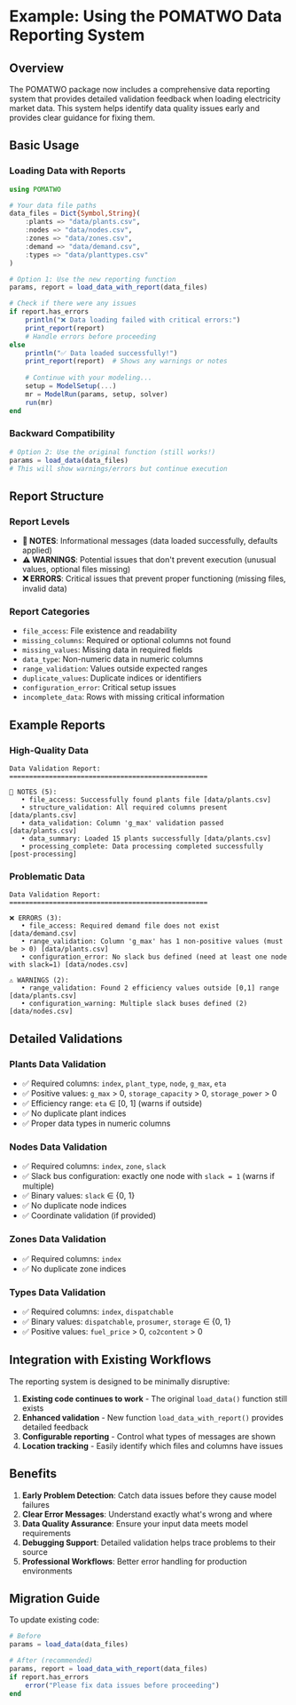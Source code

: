 # Example: Using the POMATWO Data Reporting System

## Overview
The POMATWO package now includes a comprehensive data reporting system that provides detailed validation feedback when loading electricity market data. This system helps identify data quality issues early and provides clear guidance for fixing them.

## Basic Usage

### Loading Data with Reports
```julia
using POMATWO

# Your data file paths
data_files = Dict{Symbol,String}(
    :plants => "data/plants.csv",
    :nodes => "data/nodes.csv", 
    :zones => "data/zones.csv",
    :demand => "data/demand.csv",
    :types => "data/planttypes.csv"
)

# Option 1: Use the new reporting function
params, report = load_data_with_report(data_files)

# Check if there were any issues
if report.has_errors
    println("❌ Data loading failed with critical errors:")
    print_report(report)
    # Handle errors before proceeding
else
    println("✅ Data loaded successfully!")
    print_report(report)  # Shows any warnings or notes
    
    # Continue with your modeling...
    setup = ModelSetup(...)
    mr = ModelRun(params, setup, solver)
    run(mr)
end
```

### Backward Compatibility
```julia
# Option 2: Use the original function (still works!)
params = load_data(data_files)
# This will show warnings/errors but continue execution
```

## Report Structure

### Report Levels
- **📝 NOTES**: Informational messages (data loaded successfully, defaults applied)
- **⚠️ WARNINGS**: Potential issues that don't prevent execution (unusual values, optional files missing)
- **❌ ERRORS**: Critical issues that prevent proper functioning (missing files, invalid data)

### Report Categories
- `file_access`: File existence and readability
- `missing_columns`: Required or optional columns not found
- `missing_values`: Missing data in required fields
- `data_type`: Non-numeric data in numeric columns
- `range_validation`: Values outside expected ranges
- `duplicate_values`: Duplicate indices or identifiers
- `configuration_error`: Critical setup issues
- `incomplete_data`: Rows with missing critical information

## Example Reports

### High-Quality Data
```
Data Validation Report:
==================================================

📝 NOTES (5):
   • file_access: Successfully found plants file [data/plants.csv]
   • structure_validation: All required columns present [data/plants.csv]
   • data_validation: Column 'g_max' validation passed [data/plants.csv]
   • data_summary: Loaded 15 plants successfully [data/plants.csv]
   • processing_complete: Data processing completed successfully [post-processing]
```

### Problematic Data
```
Data Validation Report:
==================================================

❌ ERRORS (3):
   • file_access: Required demand file does not exist [data/demand.csv]
   • range_validation: Column 'g_max' has 1 non-positive values (must be > 0) [data/plants.csv]
   • configuration_error: No slack bus defined (need at least one node with slack=1) [data/nodes.csv]

⚠️ WARNINGS (2):
   • range_validation: Found 2 efficiency values outside [0,1] range [data/plants.csv]
   • configuration_warning: Multiple slack buses defined (2) [data/nodes.csv]
```

## Detailed Validations

### Plants Data Validation
- ✅ Required columns: `index`, `plant_type`, `node`, `g_max`, `eta`
- ✅ Positive values: `g_max` > 0, `storage_capacity` > 0, `storage_power` > 0
- ✅ Efficiency range: `eta` ∈ [0, 1] (warns if outside)
- ✅ No duplicate plant indices
- ✅ Proper data types in numeric columns

### Nodes Data Validation
- ✅ Required columns: `index`, `zone`, `slack`
- ✅ Slack bus configuration: exactly one node with `slack = 1` (warns if multiple)
- ✅ Binary values: `slack` ∈ {0, 1}
- ✅ No duplicate node indices
- ✅ Coordinate validation (if provided)

### Zones Data Validation
- ✅ Required columns: `index`
- ✅ No duplicate zone indices

### Types Data Validation
- ✅ Required columns: `index`, `dispatchable`
- ✅ Binary values: `dispatchable`, `prosumer`, `storage` ∈ {0, 1}
- ✅ Positive values: `fuel_price` > 0, `co2content` > 0

## Integration with Existing Workflows

The reporting system is designed to be minimally disruptive:

1. **Existing code continues to work** - The original `load_data()` function still exists
2. **Enhanced validation** - New function `load_data_with_report()` provides detailed feedback
3. **Configurable reporting** - Control what types of messages are shown
4. **Location tracking** - Easily identify which files and columns have issues

## Benefits

1. **Early Problem Detection**: Catch data issues before they cause model failures
2. **Clear Error Messages**: Understand exactly what's wrong and where
3. **Data Quality Assurance**: Ensure your input data meets model requirements
4. **Debugging Support**: Detailed validation helps trace problems to their source
5. **Professional Workflows**: Better error handling for production environments

## Migration Guide

To update existing code:

```julia
# Before
params = load_data(data_files)

# After (recommended)
params, report = load_data_with_report(data_files)
if report.has_errors
    error("Please fix data issues before proceeding")
end
```